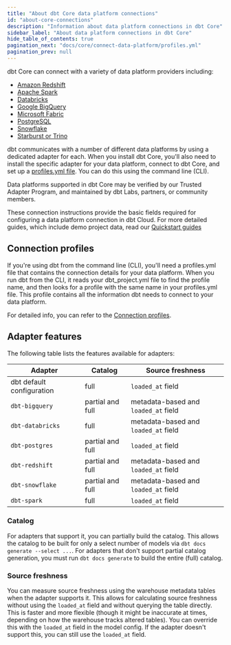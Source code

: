 ```yaml
---
title: "About dbt Core data platform connections"
id: "about-core-connections"
description: "Information about data platform connections in dbt Core"
sidebar_label: "About data platform connections in dbt Core"
hide_table_of_contents: true
pagination_next: "docs/core/connect-data-platform/profiles.yml"
pagination_prev: null
---
```


dbt Core can connect with a variety of data platform providers including: 

- [Amazon Redshift](/docs/core/connect-data-platform/redshift-setup) 
- [Apache Spark](/docs/core/connect-data-platform/spark-setup) 
- [Databricks](/docs/core/connect-data-platform/databricks-setup) 
- [Google BigQuery](/docs/core/connect-data-platform/bigquery-setup)
- [Microsoft Fabric](/docs/core/connect-data-platform/fabric-setup)
- [PostgreSQL](/docs/core/connect-data-platform/postgres-setup)
- [Snowflake](/docs/core/connect-data-platform/snowflake-setup)
- [Starburst or Trino](/docs/core/connect-data-platform/trino-setup)

dbt communicates with a number of different data platforms by using a dedicated adapter for each. When you install dbt Core, you'll also need to install the specific adapter for your data platform, connect to dbt Core, and set up a [profiles.yml file](/docs/core/connect-data-platform/profiles.yml). You can do this using the command line (CLI).

Data platforms supported in dbt Core may be verified by our Trusted Adapter Program, and maintained by dbt Labs, partners, or community members.

These connection instructions provide the basic fields required for configuring a data platform connection in dbt Cloud. For more detailed guides, which include demo project data, read our [Quickstart guides](https://docs.getdbt.com/docs/guides)

## Connection profiles

If you're using dbt from the command line (CLI), you'll need a profiles.yml file that contains the connection details for your data platform. When you run dbt from the CLI, it reads your dbt_project.yml file to find the profile name, and then looks for a profile with the same name in your profiles.yml file. This profile contains all the information dbt needs to connect to your data platform.

For detailed info, you can refer to the [Connection profiles](/docs/core/connect-data-platform/connection-profiles).

<VersionBlock firstVersion="1.7">

## Adapter features

The following table lists the features available for adapters:

| Adapter | Catalog | Source freshness |
|---------|---------|------------------|
| dbt default configuration | full | `loaded_at` field |
| `dbt-bigquery` | partial and full | metadata-based and `loaded_at` field |
| `dbt-databricks` | full | metadata-based and `loaded_at` field |
| `dbt-postgres` | partial and full | `loaded_at` field |
| `dbt-redshift` | partial and full | metadata-based and `loaded_at` field |
| `dbt-snowflake` | partial and full | metadata-based and `loaded_at` field |
| `dbt-spark` | full | `loaded_at` field |


### Catalog 

For adapters that support it, you can partially build the catalog. This allows the catalog to be built for only a select number of models via `dbt docs generate --select ...`. For adapters that don't support partial catalog generation, you must run `dbt docs generate` to build the entire (full) catalog.

### Source freshness
You can measure source freshness using the warehouse metadata tables when the adapter supports it. This allows for calculating source freshness without using the `loaded_at` field and without querying the table directly. This is faster and more flexible (though it might be inaccurate at times, depending on how the warehouse tracks altered tables). You can override this with the `loaded_at` field in the model config. If the adapter doesn't support this, you can still use the `loaded_at` field.

</VersionBlock>
